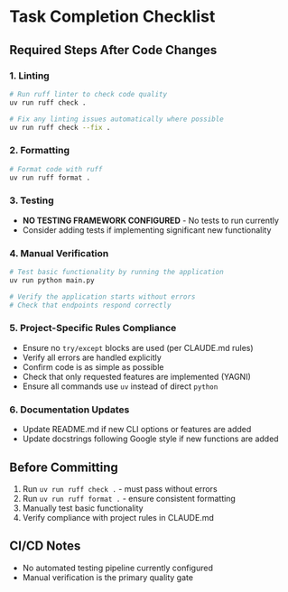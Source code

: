 # Task Completion Checklist

## Required Steps After Code Changes

### 1. Linting
```bash
# Run ruff linter to check code quality
uv run ruff check .

# Fix any linting issues automatically where possible
uv run ruff check --fix .
```

### 2. Formatting  
```bash
# Format code with ruff
uv run ruff format .
```

### 3. Testing
- **NO TESTING FRAMEWORK CONFIGURED** - No tests to run currently
- Consider adding tests if implementing significant new functionality

### 4. Manual Verification
```bash
# Test basic functionality by running the application
uv run python main.py

# Verify the application starts without errors
# Check that endpoints respond correctly
```

### 5. Project-Specific Rules Compliance
- Ensure no `try/except` blocks are used (per CLAUDE.md rules)
- Verify all errors are handled explicitly
- Confirm code is as simple as possible
- Check that only requested features are implemented (YAGNI)
- Ensure all commands use `uv` instead of direct `python`

### 6. Documentation Updates
- Update README.md if new CLI options or features are added
- Update docstrings following Google style if new functions are added

## Before Committing
1. Run `uv run ruff check .` - must pass without errors
2. Run `uv run ruff format .` - ensure consistent formatting
3. Manually test basic functionality
4. Verify compliance with project rules in CLAUDE.md

## CI/CD Notes
- No automated testing pipeline currently configured
- Manual verification is the primary quality gate
